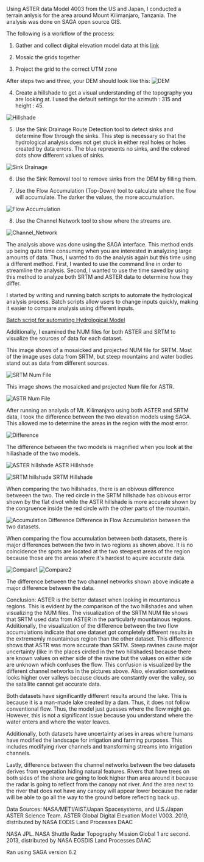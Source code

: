 Using ASTER data Model 4003 from the US and Japan, I conducted a terrain anlysis for the area around Mount Kilimanjaro, Tanzania. The analysis was done on SAGA open source GIS.
 
 The following is a workflow of the process:

1. Gather and collect digital elevation model data at this [link]( https://search.earthdata.nasa.gov/)

2. Mosaic the grids together

3. Project the grid to the correct UTM zone

After steps two and three, your DEM should look like this:
![DEM](./DEM.PNG)

4. Create a hillshade to get a visual understanding of the topography you are looking at. I used the default settings for the azimuth : 315 and height : 45.

![Hillshade](./Analytical_hillshading2.PNG)

5. Use the Sink Drainage Route Detection tool to detect sinks and determine flow through the sinks. This step is necessary so that the hydrological analysis does not get stuck in either real holes or holes created by data errors. The blue represents no sinks, and the colored dots show different values of sinks.

![Sink Drainage](./Sink_Drainage_route.PNG)

6. Use the Sink Removal tool to remove sinks from the DEM by filling them.

7. Use the Flow Accumulation (Top-Down) tool to calculate where the flow will accumulate. The darker the values, the more accumulation.

![Flow Accumulation](./Flow_Accumulation.PNG)

8. Use the Channel Network tool to show where the streams are.

![Channel_Network](./Channel_network.PNG)

The analysis above was done using the SAGA interface. This method ends up being quite time consuming when you are interested in analyzing large amounts of data. Thus, I wanted to do the analysis again but this time using a different method. First, I wanted to use the command line in order to streamline the analysis. Second, I wanted to use the time saved by using this method to analyze both SRTM and ASTER data to determine how they differ. 

I started by writing and running batch scripts to automate the hydrological analysis process. Batch scripts allow users to change inputs quickly, making it easier to compare analysis using different inputs. 

[Batch script for automating Hydrological Model](automating_hydrological_modeling.md)

Additionally, I examined the NUM files for both ASTER and SRTM to visualize the sources of data for each dataset.


This image shows of a mosaicked and projected NUM file for SRTM. Most of the image uses data from SRTM, but steep mountains and water bodies stand out as data from different sources. 

![SRTM Num File](./SRTM_Num_final.png)

This image shows the mosaicked and projected Num file for ASTR.

![ASTR Num File](./NUM_aster.png)

After running an analysis of Mt. Kilimanjaro using both ASTER and SRTM data, I took the difference between the two elevation models using SAGA. This allowed me to determine the areas in the region with the most error.

![Difference](./DEM_Diff_final.png)


The difference between the two models is magnified when you look at the hillashade of the two models.

![ASTER hillshade](./ASTER_hillshade_less_error.PNG) 
ASTR Hillshade

![SRTM hillshade](./SRTM_hillshade_less_accurate.PNG)
SRTM Hillshade

When comparing the two hillshades, there is an obivous difference betweeen the two. The red circle in the SRTM hillshade has obivous error shown by the flat divot while the ASTR hillshade is more accurate shown by the congruence inside the red circle with the other parts of the mountain.

![Accumulation Difference](./Accu_comp.PNG)
Difference in Flow Accumulation between the two datasets.

When comparing the flow accumulation between both datasets, there is major differences between the two in two regions as shown above. It is no coincidence the spots are located at the two steepest areas of the region because those are the areas where it's hardest to aquire accurate data. 

![Compare1](./Compare1.PNG)
![Compare2](./compare2.PNG)

The difference between the two channel networks shown above indicate a major difference between the data.




Conclusion: ASTER is the better dataset when looking in mountanous regions. This is evident by the comparison of the two hillshades and when visualizing the NUM files. The visualization of the SRTM NUM file shows that SRTM used data from ASTER in the particularly mountainous regions. Additionally, the visualization of the difference between the two flow accumulations indicate that one dataset got completely different results in the extrememly mountainous region than the other dataset. This difference shows that ASTR was more accurate than SRTM. Steep ravines cause major uncertainty (like in the places circled in the two hillshades) because there are known values on either side of the ravine but the values on either side are unknown which confuses the flow. This confusion is visualized by the different channel networks in the pictures above. Also, elevation sometimes looks higher over valleys because clouds are constantly over the valley, so the satallite cannot get accurate data. 

Both datasets have significantly different results around the lake. This is because it is a man-made lake created by a dam. Thus, it does not follow conventional flow. Thus, the model just guesses where the flow might go. However, this is not a significant issue because you understand where the water enters and where the water leaves. 

Additionally, both datasets have uncertainty arises in areas where humans have modified the landscape for irrigation and farming purposes. This includes modifying river channels and transforming streams into irrigation channels.

Lastly, difference between the channel networks between the two datasets derives from vegetation hiding natural features. Rivers that have trees on both sides of the shore are going to look higher than area around it because the radar is going to reflect from the canopy not river. And the area next to the river that does not have any canopy will appear lower because the radar will be able to go all the way to the ground before reflecting back up. 



Data Sources: NASA/METI/AIST/Japan Spacesystems, and U.S./Japan ASTER Science Team. ASTER Global Digital Elevation Model V003. 2019, distributed by NASA EODIS Land Processes DAAC

NASA JPL. NASA Shuttle Radar Topography Mission Global 1 arc second. 2013, distributed by NASA EOSDIS Land Processes DAAC

Ran using SAGA version 6.2

